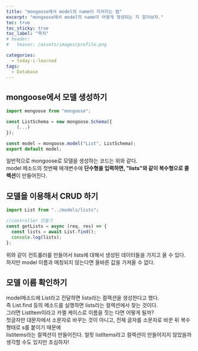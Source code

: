 ```yaml
---
title: "mongoose에서 model의 name이 지어지는 법"
excerpt: "mongoose에서 model의 name이 어떻게 형성되는 지 알아보자."
toc: true
toc_sticky: true
toc_label: "목차"
# header:
#   teaser: /assets/images/profile.png

categories:
  - today-i-learned
tags:
  - Database
---
```


## mongoose에서 모델 생성하기

```js
import mongoose from "mongoose";

const ListSchema = new mongoose.Schema({
    (...)
});

const model = mongoose.model("List", ListSchema);
export default model;
```

일반적으로 mongoose로 모델을 생성하는 코드는 위와 같다.  
model 메소드의 첫번째 매개변수에 **단수형을 입력하면, "lists"와 같이 복수형으로 콜렉션**이 만들어진다.

## 모델을 이용해서 CRUD 하기

```js
import List from "../models/lists";

//controller 만들기
const getLists = async (req, res) => {
  const lists = await List.find();
  console.log(lists);
};
```

위와 같이 컨트롤러를 만들어서 lists에 대해서 생성된 데이터들을 가지고 올 수 있다.  
하지만 model 이름과 매칭되지 않는다면 올바른 값을 가져올 수 없다.

## 모델 이름 확인하기

model메소드에 List라고 전달하면 lists라는 컬렉션을 생성한다고 했다.  
즉 List.find 등의 메소드를 실행하면 lists라는 컬렉션에서 찾는 것이다.  
그러면 ListItem이라고 카멜 케이스로 이름을 짓는 다면 어떻게 될까?  
첫글자만 대문자에서 소문자로 바꾸는 것이 아니고, 전체 글자를 소문자로 바꾼 뒤 복수형태로 s를 붙이기 때문에  
listitems라는 컬렉션이 만들어진다. 얼핏 listItems라고 컬렉션이 만들어지지 않았을까 생각할 수도 있지만 조심하자!
